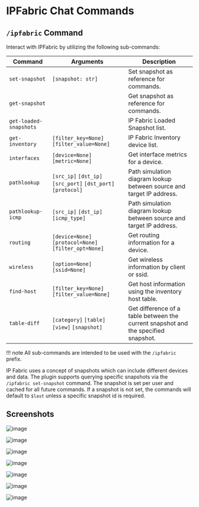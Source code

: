 # IPFabric Chat Commands

## `/ipfabric` Command

Interact with IPFabric by utilizing the following sub-commands:

| Command | Arguments | Description |
| ------- | --------- | ----------- |
| `set-snapshot` | `[snapshot: str]` | Set snapshot as reference for commands. |
| `get-snapshot` | | Get snapshot as reference for commands. |
| `get-loaded-snapshots` | | IP Fabric Loaded Snapshot list. |
| `get-inventory` | `[filter_key=None]` `[filter_value=None]` | IP Fabric Inventory device list. |
| `interfaces` | `[device=None]` `[metric=None]` | Get interface metrics for a device. |
| `pathlookup` | `[src_ip]` `[dst_ip]` `[src_port]` `[dst_port]` `[protocol]` | Path simulation diagram lookup between source and target IP address. |
| `pathlookup-icmp` | `[src_ip]` `[dst_ip]` `[icmp_type]` | Path simulation diagram lookup between source and target IP address. |
| `routing` | `[device=None]` `[protocol=None]` `[filter_opt=None]` | Get routing information for a device. |
| `wireless` | `[option=None]` `[ssid=None]` | Get wireless information by client or ssid. |
| `find-host` | `[filter_key=None]` `[filter_value=None]` | Get host information using the inventory host table. |
| `table-diff` | `[category]` `[table]` `[view]` `[snapshot]` | Get difference of a table between the current snapshot and the specified snapshot. |

!!! note
    All sub-commands are intended to be used with the `/ipfabric` prefix.

IP Fabric uses a concept of snapshots which can include different devices and data. The plugin supports querying specific snapshots via the `/ipfabric set-snapshot` command. The snapshot is set per user and cached for all future commands. If a snapshot is not set, the commands will default to `$last` unless a specific snapshot id is required.

## Screenshots

![image](../../images/ipfabric-1.png)

![image](../../images/ipfabric-2.png)

![image](../../images/ipfabric-3.png)

![image](../../images/ipfabric-4.png)

![image](../../images/ipfabric-5.png)

![image](../../images/ipfabric-6.png)

![image](../../images/ipfabric-7.png)
